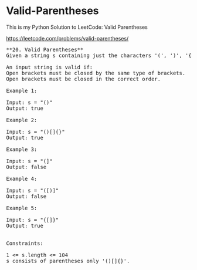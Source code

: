 # Valid-Parentheses
This is my Python Solution to LeetCode: Valid Parentheses

https://leetcode.com/problems/valid-parentheses/

<pre>
**20. Valid Parentheses**
Given a string s containing just the characters '(', ')', '{', '}', '[' and ']', determine if the input string is valid.

An input string is valid if:
Open brackets must be closed by the same type of brackets.
Open brackets must be closed in the correct order.

Example 1:

Input: s = "()"
Output: true

Example 2:

Input: s = "()[]{}"
Output: true

Example 3:

Input: s = "(]"
Output: false

Example 4:

Input: s = "([)]"
Output: false

Example 5:

Input: s = "{[]}"
Output: true
 

Constraints:

1 <= s.length <= 104
s consists of parentheses only '()[]{}'.
</pre>
